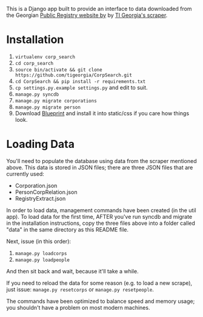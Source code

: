 This is a Django app built to provide an interface to data downloaded from the 
Georgian [Public Registry website by](https://enreg.reestri.gov.ge) by [TI Georgia's scraper](https://github.com/tigeorgia/GeorgiaCorporationScraper).

Installation
==============
1. `virtualenv corp_search`
2. `cd corp_search`
3. `source bin/activate && git clone https://github.com/tigeorgia/CorpSearch.git`
4. `cd CorpSearch && pip install -r requirements.txt`
5. `cp settings.py.example settings.py` and edit to suit.
6. `manage.py syncdb`
7. `manage.py migrate corporations`
8. `manage.py migrate person`
9. Download [Blueprint](http://blueprintcss.org/) and install it into static/css if you care how things look.

Loading Data
=================
You'll need to populate the database using data from the scraper mentioned above.
This data is stored in JSON files; there are three JSON files that are currently used:
* Corporation.json
* PersonCorpRelation.json
* RegistryExtract.json

In order to load data, management commands have been created (in the util app).
To load data for the first time, AFTER you've run syncdb and migrate in the 
installation instructions, copy the three files above into a folder called 
"data" in the same directory as this README file.

Next, issue (in this order):

1. `manage.py loadcorps`
2. `manage.py loadpeople`

And then sit back and wait, because it'll take a while.

If you need to reload the data for some reason (e.g. to load a new scrape), just
issue: `manage.py resetcorps` or `manage.py resetpeople`.

The commands have been optimized to balance speed and memory usage; you
shouldn't have a problem on most modern machines.
